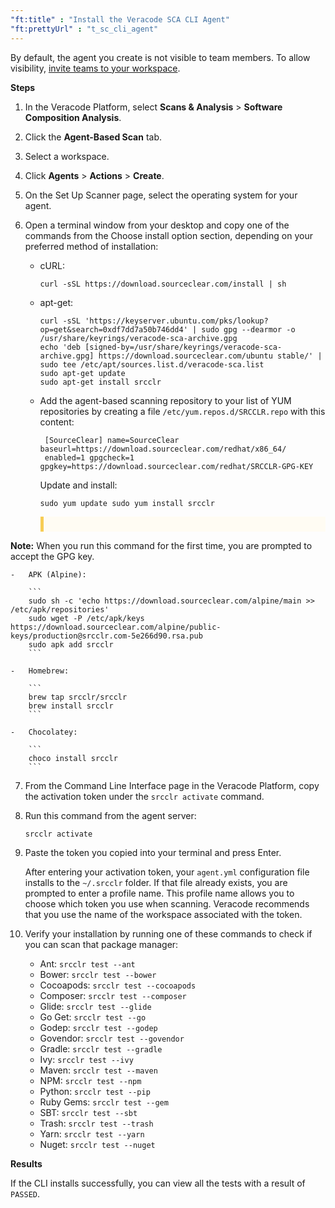 ```yaml
---
"ft:title" : "Install the Veracode SCA CLI Agent"
"ft:prettyUrl" : "t_sc_cli_agent"
---
```




By default, the agent you create is not visible to team members. To allow visibility, [invite teams to your workspace](https://docs.veracode.com/r/Add_Teams_to_Your_Veracode_SCA_Workspace).

<p font-size="13pt"><b>Steps</b></p>

1.  In the Veracode Platform, select **Scans & Analysis** > **Software Composition Analysis**.

2.  Click the **Agent-Based Scan** tab.

3.  Select a workspace.

4.  Click **Agents** > **Actions** > **Create**.

5.  On the Set Up Scanner page, select the operating system for your agent.

6.  Open a terminal window from your desktop and copy one of the commands from the Choose install option section, depending on your preferred method of installation:

    -   cURL:

        ```
        curl -sSL https://download.sourceclear.com/install | sh
        ```

    -   apt-get:

        ```
        curl -sSL 'https://keyserver.ubuntu.com/pks/lookup?op=get&search=0xdf7dd7a50b746dd4' | sudo gpg --dearmor -o /usr/share/keyrings/veracode-sca-archive.gpg
        echo 'deb [signed-by=/usr/share/keyrings/veracode-sca-archive.gpg] https://download.sourceclear.com/ubuntu stable/' | sudo tee /etc/apt/sources.list.d/veracode-sca.list
        sudo apt-get update
        sudo apt-get install srcclr                    
        ```

    -   Add the agent-based scanning repository to your list of YUM repositories by creating a file `/etc/yum.repos.d/SRCCLR.repo` with this content:

        ```
         [SourceClear] name=SourceClear baseurl=https://download.sourceclear.com/redhat/x86_64/ 
         enabled=1 gpgcheck=1 gpgkey=https://download.sourceclear.com/redhat/SRCCLR-GPG-KEY
        ```

        Update and install:

        ```
        sudo yum update sudo yum install srcclr 
        ```

        <p style="background-color:#FFFCF3; padding: 12px; border-left: 5px solid #F7CD55;">
<b>Note:</b> When you run this command for the first time, you are prompted to accept the GPG key.
</p> 

    -   APK (Alpine):

        ```
        sudo sh -c 'echo https://download.sourceclear.com/alpine/main >> /etc/apk/repositories'
        sudo wget -P /etc/apk/keys https://download.sourceclear.com/alpine/public-keys/production@srcclr.com-5e266d90.rsa.pub
        sudo apk add srcclr
        ```

    -   Homebrew:

        ```
        brew tap srcclr/srcclr
        brew install srcclr
        ```

    -   Chocolatey:

        ```
        choco install srcclr
        ```

7.  From the Command Line Interface page in the Veracode Platform, copy the activation token under the `srcclr activate` command.

8.  Run this command from the agent server:

    ```
    srcclr activate
    ```

9.  Paste the token you copied into your terminal and press Enter.

    After entering your activation token, your `agent.yml` configuration file installs to the `~/.srcclr` folder. If that file already exists, you are prompted to enter a profile name. This profile name allows you to choose which token you use when scanning. Veracode recommends that you use the name of the workspace associated with the token.

10. Verify your installation by running one of these commands to check if you can scan that package manager:

    - Ant: `srcclr test --ant`
    - Bower: `srcclr test --bower`
    - Cocoapods: `srcclr test --cocoapods`
    - Composer: `srcclr test --composer`
    - Glide: `srcclr test --glide`
    - Go Get: `srcclr test --go`
    - Godep: `srcclr test --godep`
    - Govendor: `srcclr test --govendor`
    - Gradle: `srcclr test --gradle`
    - Ivy: `srcclr test --ivy`
    - Maven: `srcclr test --maven`
    - NPM: `srcclr test --npm`
    - Python: `srcclr test --pip`
    - Ruby Gems: `srcclr test --gem`
    - SBT: `srcclr test --sbt`
    - Trash: `srcclr test --trash`
    - Yarn: `srcclr test --yarn`
    - Nuget: `srcclr test --nuget`
    
<p font-size="13pt"><b>Results</b></p>

If the CLI installs successfully, you can view all the tests with a result of `PASSED`.

